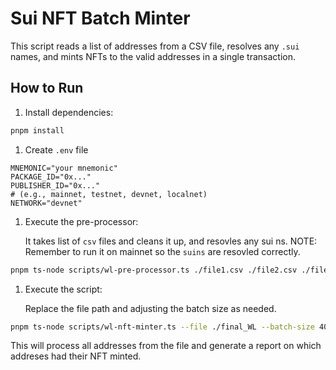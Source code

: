 # Sui NFT Batch Minter

This script reads a list of addresses from a CSV file, resolves any `.sui` names, and mints NFTs to the valid addresses in a single transaction.

## How to Run

1. Install dependencies:

```bash
pnpm install
```

1. Create `.env` file

```env
MNEMONIC="your mnemonic"
PACKAGE_ID="0x..."
PUBLISHER_ID="0x..."
# (e.g., mainnet, testnet, devnet, localnet)
NETWORK="devnet"
```

1. Execute the pre-processor:

    It takes list of `csv` files and cleans it up, and resovles any sui ns.
    NOTE: Remember to run it on mainnet so the `suins` are resovled correctly.

```bash
pnpm ts-node scripts/wl-pre-processor.ts ./file1.csv ./file2.csv ./file3.csv --output final_WL.csv
```

1. Execute the script:

    Replace the file path and adjusting the batch size as needed.

```bash
pnpm ts-node scripts/wl-nft-minter.ts --file ./final_WL --batch-size 400
```

This will process all addresses from the file and generate a report on which addreses had their NFT minted.
